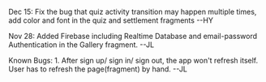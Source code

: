 Dec 15:
    Fix the bug that quiz activity transition may happen multiple times, add color and font in the quiz and settlement fragments --HY

Nov 28: 
    Added Firebase including Realtime Database and email-password Authentication in the Gallery fragment. --JL
    
Known Bugs:
    1. After sign up/ sign in/ sign out, the app won't refresh itself. User has to refresh the page(fragment) by hand.  --JL
